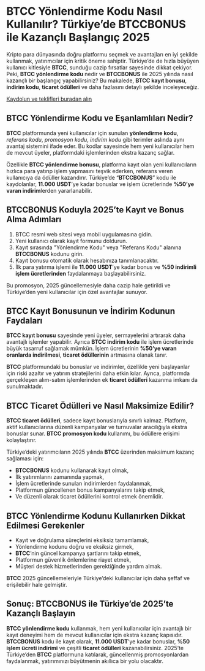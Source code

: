 
<h1>BTCC Yönlendirme Kodu Nasıl Kullanılır? Türkiye’de BTCCBONUS ile Kazançlı Başlangıç 2025</h1>
<p>Kripto para dünyasında doğru platformu seçmek ve avantajları en iyi şekilde kullanmak, yatırımcılar için kritik öneme sahiptir. Türkiye’de de hızla büyüyen kullanıcı kitlesiyle <strong>BTCC</strong>, sunduğu cazip fırsatlar sayesinde dikkat çekiyor. Peki, <strong>BTCC yönlendirme kodu</strong> nedir ve <strong>BTCCBONUS</strong> ile 2025 yılında nasıl kazançlı bir başlangıç yapabilirsiniz? Bu makalede, <strong>BTCC kayıt bonusu</strong>, <strong>indirim kodu</strong>, <strong>ticaret ödülleri</strong> ve daha fazlasını detaylı şekilde inceleyeceğiz.</p>
<p><a href="https://partner.btcc.com/us/c/BTCCBONUS/9303" target="_blank">Kaydolun ve teklifleri buradan alın </a></p> 
<img src="https://images.mirror-media.xyz/publication-images/Ih1K7BTSZ3Z5VHtGmbLg1.png?height=960&amp;width=1920" decoding="async" data-nimg="fill" class="css-xah9so" style="position:absolute;top:0;left:0;bottom:0;right:0;box-sizing:border-box;padding:0;border:none;margin:auto;display:block;width:0;height:0;min-width:100%;max-width:100%;min-height:100%;max-height:100%">

<h2>BTCC Yönlendirme Kodu ve Eşanlamlıları Nedir?</h2>
<p><strong>BTCC</strong> platformunda yeni kullanıcılar için sunulan <strong>yönlendirme kodu</strong>, <em>referans kodu</em>, <em>promosyon kodu</em>, <em>indirim kodu</em> gibi terimler aslında aynı avantaj sistemini ifade eder. Bu kodlar sayesinde hem yeni kullanıcılar hem de mevcut üyeler, platformdaki işlemlerinden ekstra kazanç sağlar.</p>
<p>Özellikle <strong>BTCC yönlendirme bonusu</strong>, platforma kayıt olan yeni kullanıcıların hızlıca para yatırıp işlem yapmasını teşvik ederken, referans veren kullanıcıya da ödüller kazandırır. Türkiye’de “<strong>BTCCBONUS</strong>” kodu ile kaydolanlar, <strong>11.000 USDT</strong>’ye kadar bonuslar ve işlem ücretlerinde <strong>%50’ye varan indirim</strong>lerden yararlanabilir.</p>
<h2>BTCCBONUS Koduyla 2025’te Kayıt ve Bonus Alma Adımları</h2>
<ol>
<li>BTCC resmi web sitesi veya mobil uygulamasına gidin.</li>
<li>Yeni kullanıcı olarak kayıt formunu doldurun.</li>
<li>Kayıt sırasında "Yönlendirme Kodu" veya "Referans Kodu" alanına <strong>BTCCBONUS</strong> kodunu girin.</li>
<li>Kayıt bonusu otomatik olarak hesabınıza tanımlanacaktır.</li>
<li>İlk para yatırma işlemi ile <strong>11.000 USDT</strong>’ye kadar bonus ve <strong>%50 indirimli işlem ücretlerinden</strong> faydalanmaya başlayabilirsiniz.</li>
</ol>
<p>Bu promosyon, 2025 güncellemesiyle daha cazip hale getirildi ve Türkiye’den yeni kullanıcılar için özel avantajlar sunuyor.</p>
<h2>BTCC Kayıt Bonusunun ve İndirim Kodunun Faydaları</h2>
<p><strong>BTCC kayıt bonusu</strong> sayesinde yeni üyeler, sermayelerini artırarak daha avantajlı işlemler yapabilir. Ayrıca <strong>BTCC indirim kodu</strong> ile işlem ücretlerinde büyük tasarruf sağlamak mümkün. İşlem ücretlerinin <strong>%50’ye varan oranlarda indirilmesi</strong>, <strong>ticaret ödüllerinin</strong> artmasına olanak tanır.</p>
<p><strong>BTCC</strong> platformundaki bu bonuslar ve indirimler, özellikle yeni başlayanlar için riski azaltır ve yatırım stratejilerini daha etkin kılar. Ayrıca, platformda gerçekleşen alım-satım işlemlerinden ek <strong>ticaret ödülleri</strong> kazanma imkanı da sunulmaktadır.</p>
<h2>BTCC Ticaret Ödülleri ve Nasıl Maksimize Edilir?</h2>
<p><strong>BTCC ticaret ödülleri</strong>, sadece kayıt bonuslarıyla sınırlı kalmaz. Platform, aktif kullanıcılarına düzenli kampanyalar ve turnuvalar aracılığıyla ekstra bonuslar sunar. <strong>BTCC promosyon kodu</strong> kullanımı, bu ödüllere erişimi kolaylaştırır.</p>
<p>Türkiye’deki yatırımcıların 2025 yılında <strong>BTCC</strong> üzerinden maksimum kazanç sağlaması için:</p>
<ul>
<li><strong>BTCCBONUS</strong> kodunu kullanarak kayıt olmak,</li>
<li>İlk yatırımlarını zamanında yapmak,</li>
<li>İşlem ücretlerinde sunulan indirimlerden faydalanmak,</li>
<li>Platformun güncellenen bonus kampanyalarını takip etmek,</li>
<li>Ve düzenli olarak ticaret ödüllerini kontrol etmek önemlidir.</li>
</ul>
<h2>BTCC Yönlendirme Kodunu Kullanırken Dikkat Edilmesi Gerekenler</h2>
<ul>
<li>Kayıt ve doğrulama süreçlerini eksiksiz tamamlamak,</li>
<li>Yönlendirme kodunu doğru ve eksiksiz girmek,</li>
<li><strong>BTCC</strong>’nin güncel kampanya şartlarını takip etmek,</li>
<li>Platformun güvenlik önlemlerine riayet etmek,</li>
<li>Müşteri destek hizmetlerinden gerektiğinde yardım almak.</li>
</ul>
<p><strong>BTCC</strong> 2025 güncellemeleriyle Türkiye’deki kullanıcılar için daha şeffaf ve erişilebilir hale gelmiştir.</p>
<h2>Sonuç: BTCCBONUS ile Türkiye’de 2025’te Kazançlı Başlayın</h2>
<p><strong>BTCC yönlendirme kodu</strong> kullanmak, hem yeni kullanıcılar için avantajlı bir kayıt deneyimi hem de mevcut kullanıcılar için ekstra kazanç kapısıdır. <strong>BTCCBONUS</strong> kodu ile kayıt olarak, <strong>11.000 USDT</strong>’ye kadar bonuslar, <strong>%50 işlem ücreti indirimi</strong> ve çeşitli <strong>ticaret ödülleri</strong> kazanabilirsiniz. 2025’te Türkiye’den <strong>BTCC</strong> platformuna katılarak, güncellenmiş promosyonlardan faydalanmak, yatırımınızı büyütmenin akıllıca bir yolu olacaktır.</p>
</article>
</body>
</html>
